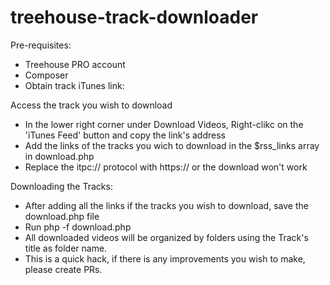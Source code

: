 # treehouse-track-downloader

Pre-requisites:
- Treehouse PRO account
- Composer
- Obtain track iTunes link:

Access the track you wish to download
- In the lower right corner under Download Videos, Right-clikc on the 'iTunes Feed' button and copy the link's address
- Add the links of the tracks you wich to download in the $rss_links array in download.php
- Replace the itpc:// protocol with https:// or the download won't work

Downloading the Tracks:
- After adding all the links if the tracks you wish to download, save the download.php file
- Run php -f download.php
- All downloaded videos will be organized by folders using the Track's title as folder name.
- This is a quick hack, if there is any improvements you wish to make, please create PRs.